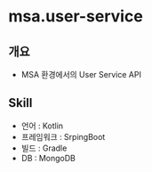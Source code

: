 # msa.user-service

## 개요
- MSA 환경에서의 User Service API

## Skill
- 언어 : Kotlin
- 프레임워크 : SrpingBoot
- 빌드 : Gradle
- DB : MongoDB